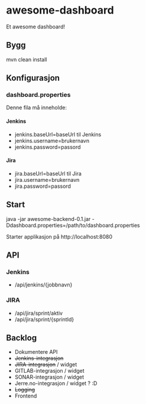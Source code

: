 # awesome-dashboard

Et awesome dashboard!

## Bygg
mvn clean install

## Konfigurasjon

### dashboard.properties

Denne fila må inneholde:

#### Jenkins
* jenkins.baseUrl=baseUrl til Jenkins
* jenkins.username=brukernavn
* jenkins.password=passord

#### Jira
* jira.baseUrl=baseUrl til Jira
* jira.username=brukernavn
* jira.password=passord

## Start
java -jar awesome-backend-0.1.jar -Ddashboard.properties=/path/to/dashboard.properties

Starter applikasjon på http://localhost:8080

## API
### Jenkins
* /api/jenkins/{jobbnavn} 

### JIRA
* /api/jira/sprint/aktiv
* /api/jira/sprint/{sprintId}

## Backlog
* Dokumentere API
* ~~Jenkins-integrasjon~~
* ~~JIRA-integrasjon~~ / widget
* GITLAB-integrasjon / widget
* SONAR-integrasjon / widget
* Jerre.no-integrasjon / widget ? :D
* ~~Logging~~
* Frontend
